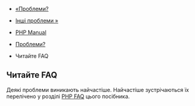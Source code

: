 - [«Проблеми?](install.problems.md)
- [Інші проблеми »](install.problems.support.md)

- [PHP Manual](index.md)
- [Проблеми?](install.problems.md)
- Читайте FAQ

## Читайте FAQ

Деякі проблеми виникають найчастіше. Найчастіше зустрічаються
їх перелічено у розділі [PHP FAQ](faq.md) цього посібника.
